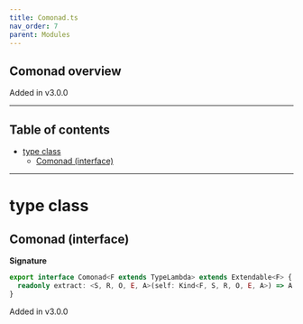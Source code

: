 ```yaml
---
title: Comonad.ts
nav_order: 7
parent: Modules
---
```


## Comonad overview

Added in v3.0.0

---

<h2 class="text-delta">Table of contents</h2>

- [type class](#type-class)
  - [Comonad (interface)](#comonad-interface)

---

# type class

## Comonad (interface)

**Signature**

```ts
export interface Comonad<F extends TypeLambda> extends Extendable<F> {
  readonly extract: <S, R, O, E, A>(self: Kind<F, S, R, O, E, A>) => A
}
```

Added in v3.0.0
